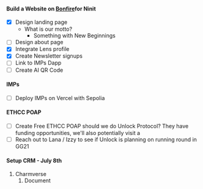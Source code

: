 
#### Build a Website on [Bonfire](https://www.bonfire.xyz/)for Ninit

- [x] Design landing page
	- What is our motto?
		- Something with New Beginnings
- [ ] Design about page
- [x] Integrate Lens profile
- [x] Create Newsletter signups
- [ ] Link to IMPs Dapp
- [ ] Create AI QR Code

#### IMPs

- [ ] Deploy IMPs on Vercel with Sepolia

#### ETHCC POAP

- [ ] Create Free ETHCC POAP should we do Unlock Protocol? They have funding opportunities, we'll also potentially visit a 
- [ ] Reach out to Lana / Izzy to see if Unlock is planning on running round in GG21

#### Setup CRM - July 8th

1. Charmverse
	1. Document